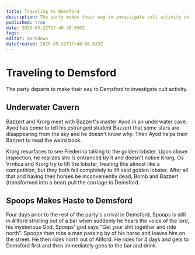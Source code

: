 ```yaml
---
title: Traveling to Demsford
description: The party makes their way to investigate cult activity in Demsford
published: true
date: 2025-05-22T17:48:38.936Z
tags: 
editor: markdown
dateCreated: 2025-05-22T17:48:06.633Z
---
```


# Traveling to Demsford
The party departs to make their eay to Demsford to investigste cult activity. 

## Underwater Cavern
Bazzert and Krorg meet with Bazzert's master Ayod in an underwater cave. Ayod has come to tell his estranged student Bazzert that some stars are disappearing from the sky and he doesn't know why. Then Ayod helps train Bazzert to read the weird book.

Krorg resurfaces to see Frederina talking to the golden lobster. Upon closer inspection, he realizes she is entranced by it and doesn't notice Krorg. Os Vrntica and Krorg try to lift the lobster, treating this almost like a competition, but they both fail completely to lift said golden lobster. After all that and having their horses be inconveniently dead, Bomb and Bazzert (transformed into a bear) pull the carriage to Demsford.


## Spoops Makes Haste to Demsford
Four days prior to the rest of the party's arrival in Demsford, Spoops is still in Allford strolling out of a bar when suddenly he hears the voice of the lord, his mysterious God. Spoops' god says "Get your shit together and ride north". Spoops then robs a man passing by of his horse and leaves him on the street. He then rides north out of Allford. He rides for 4 days and gets to Demsford first and then immediately goes to the bar and drink.